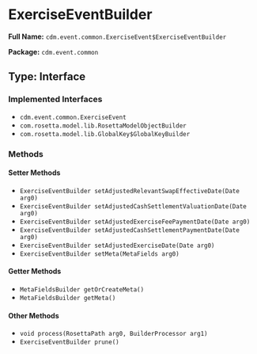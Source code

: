 # ExerciseEventBuilder

**Full Name:** `cdm.event.common.ExerciseEvent$ExerciseEventBuilder`

**Package:** `cdm.event.common`

## Type: Interface

### Implemented Interfaces

- `cdm.event.common.ExerciseEvent`
- `com.rosetta.model.lib.RosettaModelObjectBuilder`
- `com.rosetta.model.lib.GlobalKey$GlobalKeyBuilder`

### Methods

#### Setter Methods

- `ExerciseEventBuilder setAdjustedRelevantSwapEffectiveDate(Date arg0)`
- `ExerciseEventBuilder setAdjustedCashSettlementValuationDate(Date arg0)`
- `ExerciseEventBuilder setAdjustedExerciseFeePaymentDate(Date arg0)`
- `ExerciseEventBuilder setAdjustedCashSettlementPaymentDate(Date arg0)`
- `ExerciseEventBuilder setAdjustedExerciseDate(Date arg0)`
- `ExerciseEventBuilder setMeta(MetaFields arg0)`

#### Getter Methods

- `MetaFieldsBuilder getOrCreateMeta()`
- `MetaFieldsBuilder getMeta()`

#### Other Methods

- `void process(RosettaPath arg0, BuilderProcessor arg1)`
- `ExerciseEventBuilder prune()`


